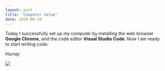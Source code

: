 ```yaml
---
layout: post
title: "Computer Setup"
date: 2020-08-10
---
```


Today I successfully set up my computer by installing the web browser <b>Google Chrome</b>, and the code editor <b>Visual Studio Code</b>. Now I am ready to start writing code. <p><em>Hurray</em></p>

<p><img src = "/images/dancing-village-girl"></p>
